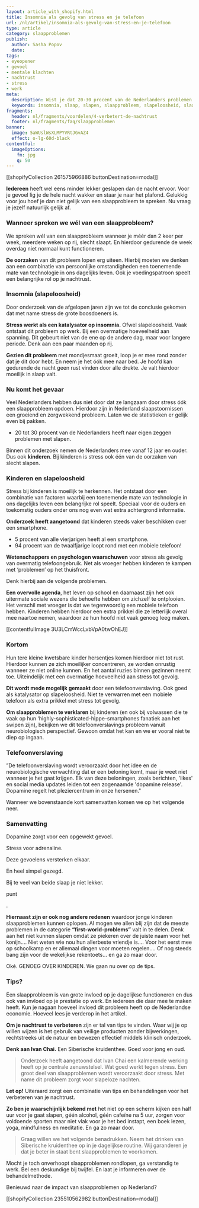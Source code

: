 ```yaml
---
layout: article_with_shopify.html
title: Insomnia als gevolg van stress en je telefoon
url: /nl/artikel/insomnia-als-gevolg-van-stress-en-je-telefoon
type: article
category: slaapproblemen
publish:
  author: Sasha Popov
  date:
tags:
- eyeopener
- gevoel
- mentale klachten
- nachtrust
- stress
- werk
meta:
  description: Wist je dat 20-30 procent van de Nederlanders problemen heeft met slapen? Ook kinderen hebben te maken met dit probleem. De slaapproblematiek is groter dan je denkt. Benieuwd naar de inzichten over slapeloosheid; ook wel insomnia?
  keywords: insomnia, slaap, slapen, slaapprobleem, slapeloosheid, slaapproblematiek, slecht slapen, slaapstoornis, goede nachtrust, stress, telefoon, kinderen, werken, werk, sasha
fragments:
  header: nl/fragments/voordelen/4-verbetert-de-nachtrust
  footer: nl/fragments/faq/slaapproblemen
banner:
  image: 5aWUslWsXLMPYVRtJGvAZ4
  effect: o-lg-60d-black
contentful:
  imageOptions:
    fm: jpg
    q: 50
---
```

[[shopifyCollection 261575966886 buttonDestination=modal]]

**Iedereen** heeft wel eens minder lekker geslapen dan de nacht ervoor. Voor je gevoel lig je de hele nacht wakker en staar je naar het plafond. Gelukkig voor jou hoef je dan niet gelijk van een slaapprobleem te spreken. Nu vraag je jezelf natuurlijk gelijk af.

### Wanneer spreken we wél van een slaapprobleem?

We spreken wél van een slaapprobleem wanneer je méér dan 2 keer per week, meerdere weken op rij, slecht slaapt. En hierdoor gedurende de week overdag niet normaal kunt functioneren.

**De oorzaken** van dit probleem lopen erg uiteen. Hierbij moeten we denken aan een combinatie van persoonlijke omstandigheden een toenemende mate van technologie in ons dagelijks leven. Ook je voedingspatroon speelt een belangrijke rol op je nachtrust.

### Insomnia (slapeloosheid)

Door onderzoek van de afgelopen jaren zijn we tot de conclusie gekomen dat met name stress de grote boosdoeners is.

**Stress werkt als een katalysator op insomnia.** Ofwel slapeloosheid. Vaak ontstaat dit probleem op werk. Bij een overmatige hoeveelheid aan spanning. Dit gebeurt niet van de ene op de andere dag, maar voor langere periode. Denk aan een paar maanden op rij.

**Gezien dit probleem** met mondjesmaat groeit, loop je er mee rond zonder dat je dit door hebt. En neem je het óók mee naar bed. Je hoofd kan gedurende de nacht geen rust vinden door alle drukte. Je valt hierdoor moeilijk in slaap valt.

### Nu komt het gevaar

Veel Nederlanders hebben dus niet door dat ze langzaam door stress óók een slaapprobleem opdoen. Hierdoor zijn in Nederland slaapstoornissen een groeiend en zorgwekkend probleem. Laten we de statistieken er gelijk even bij pakken.
* 20 tot 30 procent van de Nederlanders heeft naar eigen zeggen problemen met slapen.

Binnen dit onderzoek nemen de Nederlanders mee vanaf 12 jaar en ouder. Dus ook **kinderen**. Bij kinderen is stress ook één van de oorzaken van slecht slapen.

### Kinderen en slapeloosheid

Stress bij kinderen is moeilijk te herkennen. Het ontstaat door een combinatie van factoren waarbij een toenemende mate van technologie in ons dagelijks leven een belangrijke rol speelt. Speciaal voor de ouders en toekomstig ouders onder ons nog even wat extra achtergrond informatie.

**Onderzoek heeft aangetoond**
dat kinderen steeds vaker beschikken over een smartphone.
* 5 procent van alle vierjarigen heeft al een smartphone.
* 94 procent van de twaalfjarige loopt rond met een mobiele telefoon!

**Wetenschappers en psychologen waarschuwen** voor stress als gevolg van overmatig telefoongebruik. Net als vroeger hebben kinderen te kampen met ‘problemen’ op het thuisfront.

Denk hierbij aan de volgende problemen.

**Een overvolle agenda**, het leven op school en daarnaast zijn het ook uitermate sociale wezens die behoefte hebben om zichzelf te ontplooien. Het verschil met vroeger is dat we tegenwoordig een mobiele telefoon hebben. Kinderen hebben hierdoor een extra prikkel die ze letterlijk overal mee naartoe nemen, waardoor ze hun hoofd niet vaak genoeg leeg maken.

[[contentfulImage 3U3LCmWccLvbVpA0twOhEJ]]

### Kortom

Hun tere kleine kwetsbare kinder hersentjes komen hierdoor niet tot rust. Hierdoor kunnen ze zich moeilijker concentreren, ze worden onrustig wanneer ze niet online kunnen. En het aantal ruzies binnen gezinnen neemt toe. Uiteindelijk met een overmatige hoeveelheid aan stress tot gevolg.

**Dit wordt mede mogelijk gemaakt** door een telefoonverslaving. Ook goed als katalysator op slapeloosheid. Niet te verwarren met een mobiele telefoon als extra prikkel met stress tot gevolg.

**Om slaapproblemen te verklaren** bij kinderen (en ook bij volwassen die te vaak op hun ‘highly-sophisticated-hippe-smartphones fanatiek aan het swipen zijn), bekijken we dit telefoonverslavings probleem vanuit neurobiologisch perspectief. Gewoon omdat het kan en we er vooral niet te diep op ingaan.

### Telefoonverslaving

”De telefoonverslaving wordt veroorzaakt door het idee en de neurobiologische verwachting dat er een beloning komt, maar je weet niet wanneer je het gaat krijgen. Elk van deze beloningen, zoals berichten, 'likes' en social media updates leiden tot een zogenaamde 'dopamine release'. Dopamine regelt het pleziercentrum in onze hersenen."

Wanneer we bovenstaande kort samenvatten komen we op het volgende neer.

### Samenvatting

Dopamine zorgt voor een opgewekt gevoel.

Stress voor adrenaline.

Deze gevoelens versterken elkaar.

En heel simpel gezegd.

Bij te veel van beide slaap je niet lekker.

punt

.

**Hiernaast zijn er ook nog andere redenen** waardoor jonge kinderen slaapproblemen kunnen oplopen. Al mogen we allen blij zijn dat de meeste problemen in de categorie **“first-world-problems”** valt in te delen. Denk aan het niet kunnen slapen omdat ze piekeren over de juiste naam voor het konijn.... Niet weten wie nou hun allerbeste vriendje is.... Voor het eerst mee op schoolkamp en er allemaal dingen voor moeten regelen.... Of nog steeds bang zijn voor de wekelijkse rekentoets... en ga zo maar door.

Oké. GENOEG OVER KINDEREN. We gaan nu over op de tips.

### Tips?

Een slaapprobleem is van grote invloed op je dagelijkse functioneren en dus ook van invloed op je prestatie op werk. En iedereen die daar mee te maken heeft. Kun je nagaan hoeveel invloed dit probleem heeft op de Nederlandse economie. Hoeveel lees je verderop in het artikel.

**Om je nachtrust te verbeteren** zijn er tal van tips te vinden. Waar wij je op willen wijzen is het gebruik van veilige producten zonder bijwerkingen, rechtstreeks uit de natuur en bewezen effectief middels klinisch onderzoek.

**Denk aan Ivan Chai.** Een Siberische kruidenthee. Goed voor jong en oud.

> Onderzoek heeft aangetoond dat Ivan Chai een kalmerende werking heeft op je centrale zenuwstelsel. Wat goed werkt tegen stress. Een groot deel van slaapproblemen wordt veroorzaakt door stress. Met name dit probleem zorgt voor slapeloze nachten.

**Let op!** Uiteraard zorgt een combinatie van tips en behandelingen voor het verbeteren van je nachtrust.

**Zo ben je waarschijnlijk bekend met** het niet op een scherm kijken een half uur voor je gaat slapen, géén alcohol, géén cafeïne na 5 uur, zorgen voor voldoende sporten maar niet vlak voor je het bed instapt, een boek lezen, yoga, mindfulness en meditatie. En ga zo maar door.

> Graag willen we het volgende benadrukken. Neem het drinken van Siberische kruidenthee op in je dagelijkse routine. Wij garanderen je dat je beter in staat bent slaapproblemen te voorkomen.

Mocht je toch onverhoopt slaapproblemen rondlopen, ga verstandig te werk. Bel een deskundige bij twijfel. En laat je informeren over de behandelmethode.

Benieuwd naar de impact van slaapproblemen op Nederland?

[[shopifyCollection 235510562982 buttonDestination=modal]]
